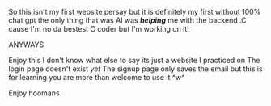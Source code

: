 So this isn't my first website persay but it is definitely my first without 100% chat gpt the only thing that was AI
was ***helping*** me with the backend .C cause I'm no da bestest C coder but I'm working on it!

ANYWAYS

Enjoy this I don't know what else to say its just a website I practiced on
The login page doesn't exist *yet*
The signup page only saves the email but this is for learning you are more than welcome to use it ^w^

Enjoy hoomans
